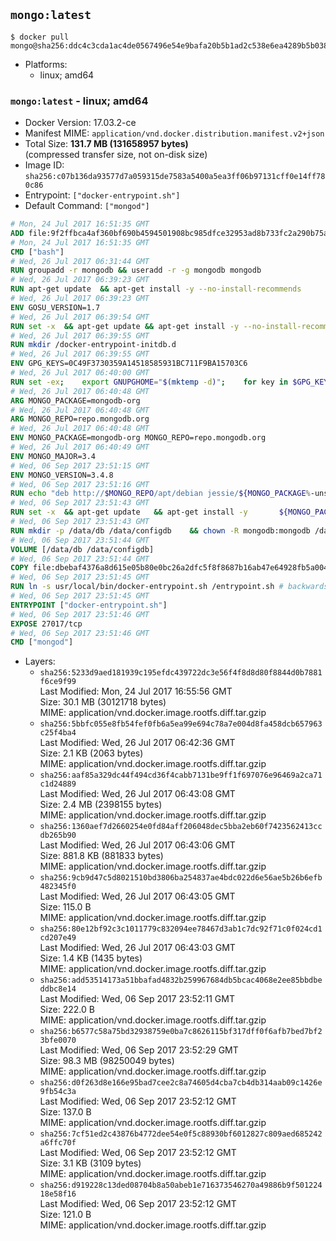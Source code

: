 ## `mongo:latest`

```console
$ docker pull mongo@sha256:ddc4c3cda1ac4de0567496e54e9bafa20b5b1ad2c538e6ea4289b5b0386bcb20
```

-	Platforms:
	-	linux; amd64

### `mongo:latest` - linux; amd64

-	Docker Version: 17.03.2-ce
-	Manifest MIME: `application/vnd.docker.distribution.manifest.v2+json`
-	Total Size: **131.7 MB (131658957 bytes)**  
	(compressed transfer size, not on-disk size)
-	Image ID: `sha256:c07b136da93577d7a059315de7583a5400a5ea3ff06b97131cff0e14ff780c86`
-	Entrypoint: `["docker-entrypoint.sh"]`
-	Default Command: `["mongod"]`

```dockerfile
# Mon, 24 Jul 2017 16:51:35 GMT
ADD file:9f2ffbca4af360bf690b4594501908bc985dfce32953ad8b733fc2a290b75a80 in / 
# Mon, 24 Jul 2017 16:51:35 GMT
CMD ["bash"]
# Wed, 26 Jul 2017 06:31:44 GMT
RUN groupadd -r mongodb && useradd -r -g mongodb mongodb
# Wed, 26 Jul 2017 06:39:23 GMT
RUN apt-get update 	&& apt-get install -y --no-install-recommends 		ca-certificates 		jq 		numactl 	&& rm -rf /var/lib/apt/lists/*
# Wed, 26 Jul 2017 06:39:23 GMT
ENV GOSU_VERSION=1.7
# Wed, 26 Jul 2017 06:39:54 GMT
RUN set -x 	&& apt-get update && apt-get install -y --no-install-recommends wget && rm -rf /var/lib/apt/lists/* 	&& wget -O /usr/local/bin/gosu "https://github.com/tianon/gosu/releases/download/$GOSU_VERSION/gosu-$(dpkg --print-architecture)" 	&& wget -O /usr/local/bin/gosu.asc "https://github.com/tianon/gosu/releases/download/$GOSU_VERSION/gosu-$(dpkg --print-architecture).asc" 	&& export GNUPGHOME="$(mktemp -d)" 	&& gpg --keyserver ha.pool.sks-keyservers.net --recv-keys B42F6819007F00F88E364FD4036A9C25BF357DD4 	&& gpg --batch --verify /usr/local/bin/gosu.asc /usr/local/bin/gosu 	&& rm -r "$GNUPGHOME" /usr/local/bin/gosu.asc 	&& chmod +x /usr/local/bin/gosu 	&& gosu nobody true 	&& apt-get purge -y --auto-remove wget
# Wed, 26 Jul 2017 06:39:55 GMT
RUN mkdir /docker-entrypoint-initdb.d
# Wed, 26 Jul 2017 06:39:55 GMT
ENV GPG_KEYS=0C49F3730359A14518585931BC711F9BA15703C6
# Wed, 26 Jul 2017 06:40:00 GMT
RUN set -ex; 	export GNUPGHOME="$(mktemp -d)"; 	for key in $GPG_KEYS; do 		gpg --keyserver ha.pool.sks-keyservers.net --recv-keys "$key"; 	done; 	gpg --export $GPG_KEYS > /etc/apt/trusted.gpg.d/mongodb.gpg; 	rm -r "$GNUPGHOME"; 	apt-key list
# Wed, 26 Jul 2017 06:40:48 GMT
ARG MONGO_PACKAGE=mongodb-org
# Wed, 26 Jul 2017 06:40:48 GMT
ARG MONGO_REPO=repo.mongodb.org
# Wed, 26 Jul 2017 06:40:48 GMT
ENV MONGO_PACKAGE=mongodb-org MONGO_REPO=repo.mongodb.org
# Wed, 26 Jul 2017 06:40:49 GMT
ENV MONGO_MAJOR=3.4
# Wed, 06 Sep 2017 23:51:15 GMT
ENV MONGO_VERSION=3.4.8
# Wed, 06 Sep 2017 23:51:16 GMT
RUN echo "deb http://$MONGO_REPO/apt/debian jessie/${MONGO_PACKAGE%-unstable}/$MONGO_MAJOR main" | tee "/etc/apt/sources.list.d/${MONGO_PACKAGE%-unstable}.list"
# Wed, 06 Sep 2017 23:51:43 GMT
RUN set -x 	&& apt-get update 	&& apt-get install -y 		${MONGO_PACKAGE}=$MONGO_VERSION 		${MONGO_PACKAGE}-server=$MONGO_VERSION 		${MONGO_PACKAGE}-shell=$MONGO_VERSION 		${MONGO_PACKAGE}-mongos=$MONGO_VERSION 		${MONGO_PACKAGE}-tools=$MONGO_VERSION 	&& rm -rf /var/lib/apt/lists/* 	&& rm -rf /var/lib/mongodb 	&& mv /etc/mongod.conf /etc/mongod.conf.orig
# Wed, 06 Sep 2017 23:51:43 GMT
RUN mkdir -p /data/db /data/configdb 	&& chown -R mongodb:mongodb /data/db /data/configdb
# Wed, 06 Sep 2017 23:51:44 GMT
VOLUME [/data/db /data/configdb]
# Wed, 06 Sep 2017 23:51:44 GMT
COPY file:dbebaf4376a8d615e05b80e0bc26a2dfc5f8f8687b16ab47e64928fb5a00498d in /usr/local/bin/ 
# Wed, 06 Sep 2017 23:51:45 GMT
RUN ln -s usr/local/bin/docker-entrypoint.sh /entrypoint.sh # backwards compat
# Wed, 06 Sep 2017 23:51:45 GMT
ENTRYPOINT ["docker-entrypoint.sh"]
# Wed, 06 Sep 2017 23:51:46 GMT
EXPOSE 27017/tcp
# Wed, 06 Sep 2017 23:51:46 GMT
CMD ["mongod"]
```

-	Layers:
	-	`sha256:5233d9aed181939c195efdc439722dc3e56f4f8d8d80f8844d0b7881f6ce9f99`  
		Last Modified: Mon, 24 Jul 2017 16:55:56 GMT  
		Size: 30.1 MB (30121718 bytes)  
		MIME: application/vnd.docker.image.rootfs.diff.tar.gzip
	-	`sha256:5bbfc055e8fb54fef0fb6a5ea99e694c78a7e004d8fa458dcb657963c25f4ba4`  
		Last Modified: Wed, 26 Jul 2017 06:42:36 GMT  
		Size: 2.1 KB (2063 bytes)  
		MIME: application/vnd.docker.image.rootfs.diff.tar.gzip
	-	`sha256:aaf85a329dc44f494cd36f4cabb7131be9ff1f697076e96469a2ca71c1d24889`  
		Last Modified: Wed, 26 Jul 2017 06:43:08 GMT  
		Size: 2.4 MB (2398155 bytes)  
		MIME: application/vnd.docker.image.rootfs.diff.tar.gzip
	-	`sha256:1360aef7d2660254e0fd84aff206048dec5bba2eb60f7423562413ccdb265b90`  
		Last Modified: Wed, 26 Jul 2017 06:43:06 GMT  
		Size: 881.8 KB (881833 bytes)  
		MIME: application/vnd.docker.image.rootfs.diff.tar.gzip
	-	`sha256:9cb9d47c5d8021510bd3806ba254837ae4bdc022d6e56ae5b26b6efb482345f0`  
		Last Modified: Wed, 26 Jul 2017 06:43:05 GMT  
		Size: 115.0 B  
		MIME: application/vnd.docker.image.rootfs.diff.tar.gzip
	-	`sha256:80e12bf92c3c1011779c832094ee78467d3ab1c7dc92f71c0f024cd1cd207e49`  
		Last Modified: Wed, 26 Jul 2017 06:43:03 GMT  
		Size: 1.4 KB (1435 bytes)  
		MIME: application/vnd.docker.image.rootfs.diff.tar.gzip
	-	`sha256:add53514173a51bbafad4832b259967684db5bcac4068e2ee85bbdbeddbc8e14`  
		Last Modified: Wed, 06 Sep 2017 23:52:11 GMT  
		Size: 222.0 B  
		MIME: application/vnd.docker.image.rootfs.diff.tar.gzip
	-	`sha256:b6577c58a75bd32938759e0ba7c8626115bf317dff0f6afb7bed7bf23bfe0070`  
		Last Modified: Wed, 06 Sep 2017 23:52:29 GMT  
		Size: 98.3 MB (98250049 bytes)  
		MIME: application/vnd.docker.image.rootfs.diff.tar.gzip
	-	`sha256:d0f263d8e166e95bad7cee2c8a74605d4cba7cb4db314aab09c1426e9fb54c3a`  
		Last Modified: Wed, 06 Sep 2017 23:52:12 GMT  
		Size: 137.0 B  
		MIME: application/vnd.docker.image.rootfs.diff.tar.gzip
	-	`sha256:7cf51ed2c43876b4772dee54e0f5c88930bf6012827c809aed685242a6ffc70f`  
		Last Modified: Wed, 06 Sep 2017 23:52:12 GMT  
		Size: 3.1 KB (3109 bytes)  
		MIME: application/vnd.docker.image.rootfs.diff.tar.gzip
	-	`sha256:d919228c13ded08704b8a50abeb1e716373546270a49886b9f50122418e58f16`  
		Last Modified: Wed, 06 Sep 2017 23:52:12 GMT  
		Size: 121.0 B  
		MIME: application/vnd.docker.image.rootfs.diff.tar.gzip
